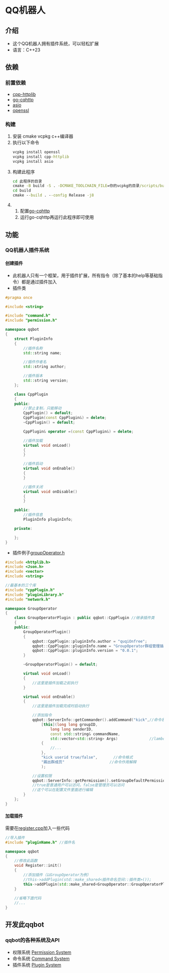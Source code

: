 # QQ机器人
## 介绍
- 这个QQ机器人拥有插件系统，可以轻松扩展
- 语言：C++23

## 依赖
### 前置依赖
- [cpp-httplib](https://github.com/yhirose/cpp-httplib)
- [go-cqhttp](https://github.com/Mrs4s/go-cqhttp)
- [asio](https://github.com/chriskohlhoff/asio)
- [openssl](https://github.com/openssl/openssl)
### 构建
1. 安装 cmake vcpkg c++编译器
2. 执行以下命令  
   ```cmd
   vcpkg install openssl
   vcpkg install cpp-httplib
   vcpkg install asio
   ```
3. 构建此程序
   ```cmd
   cd 此程序的目录
   cmake -B build -S . -DCMAKE_TOOLCHAIN_FILE=你的vcpkg的目录/scripts/buildsystems/vcpkg.cmake
   cd build
   cmake --build . --config Release -j8
   ```
4. 1. 配置[go-cqhttp](https://github.com/Mrs4s/go-cqhttp)
   2. 运行go-cqhttp再运行此程序即可使用

## 功能
### QQ机器人插件系统
#### 创建插件
- 此机器人只有一个框架，用于插件扩展，所有指令（除了基本的help等基础指令）都是通过插件加入  
- 插件类  
```cpp
#pragma once

#include <string>

#include "command.h"
#include "permission.h"

namespace qqbot
{
    struct PluginInfo
    {
        //插件名称
        std::string name;

        //插件作者名
        std::string author;

        //插件版本
        std::string version;
    };

    class CppPlugin
    {
    public:
        //禁止复制，只能移动
        CppPlugin() = default;
        CppPlugin(const CppPlugin&) = delete;
        ~CppPlugin() = default;

        CppPlugin& operator =(const CppPlugin&) = delete;

        //插件加载
        virtual void onLoad()
        {
        }

        //插件启动
        virtual void onEnable()
        {
        }

        //插件关闭
        virtual void onDisable()
        {
        }

    public:
        //插件信息
        PluginInfo pluginInfo;

    private:

    };
}

```

- 插件例子[groupOperator.h](./plugin/groupOperator.h)  
```cpp
#include <httplib.h>
#include <Json.h>
#include <vector>
#include <string>

//最基本的三个库
#include "cppPlugin.h"
#include "pluginLibrary.h"
#include "network.h"

namespace GroupOperator
{
    class GroupOperatorPlugin : public qqbot::CppPlugin //继承插件类
    {
    public:
        GroupOperatorPlugin()
        {
            qqbot::CppPlugin::pluginInfo.author = "quqiOnfree";            //作者名
            qqbot::CppPlugin::pluginInfo.name = "GroupOperator群组管理插件";//插件名称
            qqbot::CppPlugin::pluginInfo.version = "0.0.1";                //插件版本
        }

        ~GroupOperatorPlugin() = default;

        virtual void onLoad()
        {
            //这里是插件加载之前执行
        }

        virtual void onEnable()
        {
            //这里是插件加载完成时启动执行

            //添加指令
            qqbot::ServerInfo::getCommander().addCommand("kick",//命令名称
                [this](long long groupID,
                    long long senderID,
                    const std::string& commandName,
                    std::vector<std::string> Args)              //lambda表达式或符合格式的函数
                {
                    //...
                },
                "kick userid true/false",       //命令格式
                "踢出群成员"                    //命令作用解释
                );

            //设置权限
            qqbot::ServerInfo::getPermission().setGroupDefaultPermission("kick", false);
            //true是普通用户可以访问，false是管理员可以访问
            //这个可以在配置文件里面进行编辑
        }
    };
}


```
#### 加载插件  
需要在[register.cpp](./register/register.cpp)加入一些代码
```cpp
//导入插件
#include "pluginName.h" //插件名

namespace qqbot
{
    //修改此函数
    void Register::init()
    {
        //添加插件（以GroupOperator为例）
        //this->addPlugin(std::make_shared<插件命名空间::插件类>());
        this->addPlugin(std::make_shared<GroupOperator::GroupOperatorPlugin>());
    }
    
    //省略下面代码
    //...
}

```
## 开发此qqbot
### qqbot的各种系统及API
- 权限系统 [Permission System](./doc/permission.md)
- 命令系统 [Command System](./doc/command.md)
- 插件系统 [Plugin System](./doc/plugin.md)